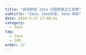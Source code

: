 ```yaml
---
title: "调试排错 Java 问题排查之工具单"
subtitle: "Java，Java开发，Java 体系"
date: 2024-3-17 17:08:41
category:
  - Java
tag:
  - Java
  - JVM
order: 17
---
```

